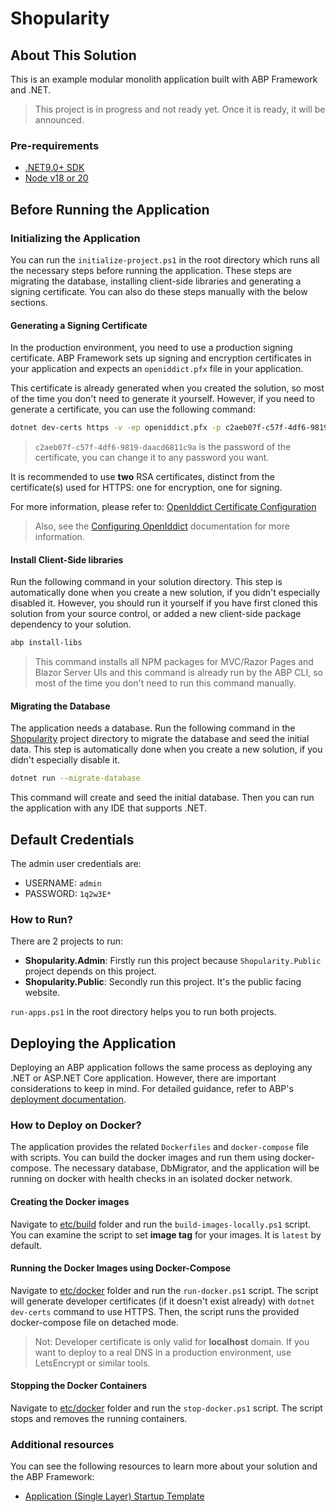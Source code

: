 # Shopularity

## About This Solution

This is an example modular monolith application built with ABP Framework and .NET.

> This project is in progress and not ready yet. Once it is ready, it will be announced.

### Pre-requirements

* [.NET9.0+ SDK](https://dotnet.microsoft.com/download/dotnet)
* [Node v18 or 20](https://nodejs.org/en)

## Before Running the Application

### Initializing the Application

You can run the `initialize-project.ps1` in the root directory which runs all the necessary steps before running the application. These steps are migrating the database, installing client-side libraries and generating a signing certificate. You can also do these steps manually with the below sections.

#### Generating a Signing Certificate

In the production environment, you need to use a production signing certificate. ABP Framework sets up signing and encryption certificates in your application and expects an `openiddict.pfx` file in your application.

This certificate is already generated when you created the solution, so most of the time you don't need to generate it yourself. However, if you need to generate a certificate, you can use the following command:

```bash
dotnet dev-certs https -v -ep openiddict.pfx -p c2aeb07f-c57f-4df6-9819-daacd6811c9a
```

> `c2aeb07f-c57f-4df6-9819-daacd6811c9a` is the password of the certificate, you can change it to any password you want.

It is recommended to use **two** RSA certificates, distinct from the certificate(s) used for HTTPS: one for encryption, one for signing.

For more information, please refer to: [OpenIddict Certificate Configuration](https://documentation.openiddict.com/configuration/encryption-and-signing-credentials.html#registering-a-certificate-recommended-for-production-ready-scenarios)

> Also, see the [Configuring OpenIddict](https://abp.io/docs/latest/Deployment/Configuring-OpenIddict#production-environment) documentation for more information.

#### Install Client-Side libraries

Run the following command in your solution directory. This step is automatically done when you create a new solution, if you didn't especially disabled it. However, you should run it yourself if you have first cloned this solution from your source control, or added a new client-side package dependency to your solution. 

```bash
abp install-libs
```

> This command installs all NPM packages for MVC/Razor Pages and Blazor Server UIs and this command is already run by the ABP CLI, so most of the time you don't need to run this command manually.

#### Migrating the Database

The application needs a database. Run the following command in the [Shopularity](./Shopularity) project directory to migrate the database and seed the initial data. This step is automatically done when you create a new solution, if you didn't especially disable it. 

````bash
dotnet run --migrate-database
````

This command will create and seed the initial database. Then you can run the application with any IDE that supports .NET.

## Default Credentials

The admin user credentials are:

* USERNAME: `admin`
* PASSWORD:  `1q2w3E*`

### How to Run?

There are 2 projects to run:

* **Shopularity.Admin**: Firstly run this project because `Shopularity.Public` project depends on this project.
* **Shopularity.Public**: Secondly run this project. It's the public facing website.

`run-apps.ps1` in the root directory helps you to run both projects. 

## Deploying the Application

Deploying an ABP application follows the same process as deploying any .NET or ASP.NET Core application. However, there are important considerations to keep in mind. For detailed guidance, refer to ABP's [deployment documentation](https://abp.io/docs/latest/Deployment/Index).

### How to Deploy on Docker?

The application provides the related `Dockerfiles` and `docker-compose` file with scripts. You can build the docker images and run them using docker-compose. The necessary database, DbMigrator, and the application will be running on docker with health checks in an isolated docker network.

#### Creating the Docker images

Navigate to [etc/build](./etc/build) folder and run the `build-images-locally.ps1` script. You can examine the script to set **image tag** for your images. It is `latest` by default.

#### Running the Docker Images using Docker-Compose

Navigate to [etc/docker](./etc/docker) folder and run the `run-docker.ps1` script. The script will generate developer certificates (if it doesn't exist already) with `dotnet dev-certs` command to use HTTPS. Then, the script runs the provided docker-compose file on detached mode.

> Not: Developer certificate is only valid for **localhost** domain. If you want to deploy to a real DNS in a production environment, use LetsEncrypt or similar tools.

#### Stopping the Docker Containers

Navigate to [etc/docker](./etc/docker) folder and run the `stop-docker.ps1` script. The script stops and removes the running containers.

### Additional resources

You can see the following resources to learn more about your solution and the ABP Framework:

* [Application (Single Layer) Startup Template](https://abp.io/docs/latest/startup-templates/application-single-layer/index)
